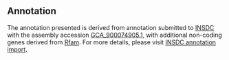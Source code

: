

Annotation
----------

The annotation presented is derived from annotation submitted to
[INSDC](http://www.insdc.org) with the assembly accession
[GCA\_900074905.1](http://www.ebi.ac.uk/ena/data/view/GCA_900074905.1),
with additional non-coding genes derived from
[Rfam](http://rfam.xfam.org/). For more details, please visit [INSDC
annotation
import](http://ensemblgenomes.org/info/data/insdc_annotation).
